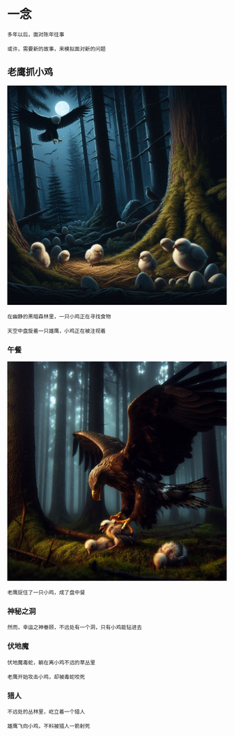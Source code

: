 # 一念

    多年以后，面对陈年往事

    或许，需要新的故事，来模拟面对新的问题

## 老鹰抓小鸡

![老鹰抓小鸡](37abaa8f-a216-442d-992a-82e16d4ab81b.jpg)

    在幽静的黑暗森林里，一只小鸡正在寻找食物

    天空中盘旋着一只雄鹰，小鸡正在被注视着

### 午餐

![老鹰抓住了小鸡](5b99fdfb-8170-42c2-a77b-fea7314f7a30.jpg)

    老鹰捉住了一只小鸡，成了盘中餐

### 神秘之洞

    然而，幸运之神眷顾，不远处有一个洞，只有小鸡能钻进去

### 伏地魔

    伏地魔毒蛇，躺在离小鸡不远的草丛里

    老鹰开始攻击小鸡，却被毒蛇咬死

### 猎人

    不远处的丛林里，屹立着一个猎人

    雄鹰飞向小鸡，不料被猎人一箭射死
